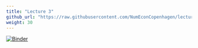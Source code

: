```yaml
---
title: "Lecture 3"
github_url: "https://raw.githubusercontent.com/NumEconCopenhagen/lectures-2019/master/03/Optimize_Print_and_Plot.ipynb"
weight: 30
---
```

[![Binder](https://mybinder.org/badge.svg)](https://mybinder.org/v2/gh/NumEconCopenhagen/lectures-2019/master?urlpath=lab/tree/03/Optimize_Print_and_Plot.ipynb
)
